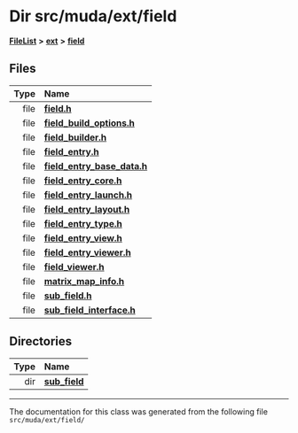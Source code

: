 

# Dir src/muda/ext/field



[**FileList**](files.md) **>** [**ext**](dir_dee31a662aa40cb7fc08cb07824f4a9a.md) **>** [**field**](dir_67616bafb1e973d10aec465c6be4ad46.md)












## Files

| Type | Name |
| ---: | :--- |
| file | [**field.h**](field_2field_8h.md) <br> |
| file | [**field\_build\_options.h**](field__build__options_8h.md) <br> |
| file | [**field\_builder.h**](field__builder_8h.md) <br> |
| file | [**field\_entry.h**](field__entry_8h.md) <br> |
| file | [**field\_entry\_base\_data.h**](field__entry__base__data_8h.md) <br> |
| file | [**field\_entry\_core.h**](field__entry__core_8h.md) <br> |
| file | [**field\_entry\_launch.h**](field__entry__launch_8h.md) <br> |
| file | [**field\_entry\_layout.h**](field__entry__layout_8h.md) <br> |
| file | [**field\_entry\_type.h**](field__entry__type_8h.md) <br> |
| file | [**field\_entry\_view.h**](field__entry__view_8h.md) <br> |
| file | [**field\_entry\_viewer.h**](field__entry__viewer_8h.md) <br> |
| file | [**field\_viewer.h**](field__viewer_8h.md) <br> |
| file | [**matrix\_map\_info.h**](matrix__map__info_8h.md) <br> |
| file | [**sub\_field.h**](sub__field_8h.md) <br> |
| file | [**sub\_field\_interface.h**](sub__field__interface_8h.md) <br> |


## Directories

| Type | Name |
| ---: | :--- |
| dir | [**sub\_field**](dir_d0784a59e778fb60ba75a554135ad43c.md) <br> |

























































------------------------------
The documentation for this class was generated from the following file `src/muda/ext/field/`

